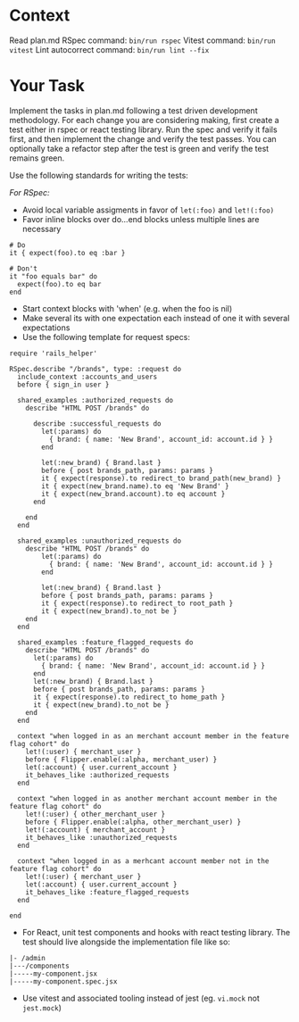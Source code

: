 # Context

Read plan.md
RSpec command: `bin/run rspec`
Vitest command: `bin/run vitest`
Lint autocorrect command: `bin/run lint --fix`

# Your Task

Implement the tasks in plan.md following a test driven development methodology. For each change you are considering making, first create a test either in rspec or react testing library. Run the spec and verify it fails first, and then implement the change and verify the test passes. You can optionally take a refactor step after the test is green and verify the test remains green. 

Use the following standards for writing the tests:

*For RSpec:*

* Avoid local variable assigments in favor of `let(:foo)` and `let!(:foo)`
* Favor inline blocks over do...end blocks unless multiple lines are necessary
```
# Do
it { expect(foo).to eq :bar }

# Don't
it "foo equals bar" do
  expect(foo).to eq bar
end
```
* Start context blocks with 'when' (e.g. when the foo is nil)
* Make several its with one expectation each instead of one it with several expectations
* Use the following template for request specs:

```
require 'rails_helper'

RSpec.describe "/brands", type: :request do
  include_context :accounts_and_users
  before { sign_in user }

  shared_examples :authorized_requests do
    describe "HTML POST /brands" do

      describe :successful_requests do
        let(:params) do
          { brand: { name: 'New Brand', account_id: account.id } }
        end

        let(:new_brand) { Brand.last }
        before { post brands_path, params: params }
        it { expect(response).to redirect_to brand_path(new_brand) }
        it { expect(new_brand.name).to eq 'New Brand' }
        it { expect(new_brand.account).to eq account }
      end

    end
  end

  shared_examples :unauthorized_requests do
    describe "HTML POST /brands" do
        let(:params) do
          { brand: { name: 'New Brand', account_id: account.id } }
        end

        let(:new_brand) { Brand.last }
        before { post brands_path, params: params }
        it { expect(response).to redirect_to root_path }
        it { expect(new_brand).to_not be }
    end
  end

  shared_examples :feature_flagged_requests do
    describe "HTML POST /brands" do
      let(:params) do
        { brand: { name: 'New Brand', account_id: account.id } }
      end
      let(:new_brand) { Brand.last }
      before { post brands_path, params: params }
      it { expect(response).to redirect_to home_path }
      it { expect(new_brand).to_not be }
    end
  end

  context "when logged in as an merchant account member in the feature flag cohort" do
    let!(:user) { merchant_user }
    before { Flipper.enable(:alpha, merchant_user) }
    let(:account) { user.current_account }
    it_behaves_like :authorized_requests
  end

  context "when logged in as another merchant account member in the feature flag cohort" do
    let!(:user) { other_merchant_user }
    before { Flipper.enable(:alpha, other_merchant_user) }
    let!(:account) { merchant_account }
    it_behaves_like :unauthorized_requests
  end

  context "when logged in as a merhcant account member not in the feature flag cohort" do
    let!(:user) { merchant_user }
    let(:account) { user.current_account }
    it_behaves_like :feature_flagged_requests
  end

end
```

* For React, unit test components and hooks with react testing library. The test should live alongside the implementation file like so:

```
|- /admin
|---/components
|-----my-component.jsx
|-----my-component.spec.jsx
```
* Use vitest and associated tooling instead of jest (eg. `vi.mock` not `jest.mock`)